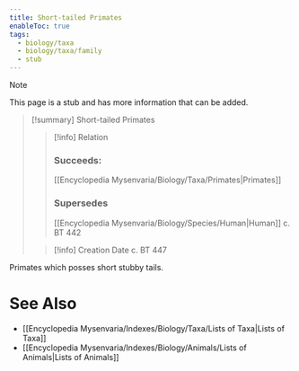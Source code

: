```yaml
---
title: Short-tailed Primates
enableToc: true
tags:
  - biology/taxa
  - biology/taxa/family
  - stub
---
```


> [!note]
> This page is a stub and has more information that can be added.

> [!summary] Short-tailed Primates
> > [!info] Relation
> > ### Succeeds:
> > [[Encyclopedia Mysenvaria/Biology/Taxa/Primates|Primates]]
> > ### Supersedes 
> > [[Encyclopedia Mysenvaria/Biology/Species/Human|Human]] c. BT 442
>
> > [!info] Creation Date
> > c. BT 447

Primates which posses short stubby tails.

# See Also
- [[Encyclopedia Mysenvaria/Indexes/Biology/Taxa/Lists of Taxa|Lists of Taxa]]
- [[Encyclopedia Mysenvaria/Indexes/Biology/Animals/Lists of Animals|Lists of Animals]]
